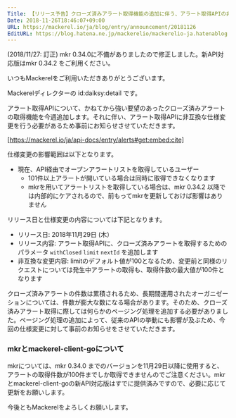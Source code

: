 ```yaml
---
Title: 【リリース予告】クローズ済みアラート取得機能の追加に伴う、アラート取得APIの非互換な仕様変更のお知らせ
Date: 2018-11-26T18:46:07+09:00
URL: https://mackerel.io/ja/blog/entry/announcement/20181126
EditURL: https://blog.hatena.ne.jp/mackerelio/mackerelio-ja.hatenablog.mackerel.io/atom/entry/10257846132673525047
---
```


(2018/11/27: 訂正) mkr 0.34.0に不備がありましたので修正しました。新API対応版はmkr 0.34.2 をご利用ください。

いつもMackerelをご利用いただきありがとうございます。

Mackerelディレクターの id:daiksy:detail です。

アラート取得APIについて、かねてから強い要望のあったクローズ済みアラートの取得機能を今週追加します。それに伴い、アラート取得APIに非互換な仕様変更を行う必要があるため事前にお知らせさせていただきます。

[https://mackerel.io/ja/api-docs/entry/alerts#get:embed:cite]

仕様変更の影響範囲は以下となります。

- 現在、API経由でオープンアラートリストを取得しているユーザー
  - 101件以上アラートが開いている場合は同時に取得できなくなります
  - mkrを用いてアラートリストを取得している場合は、mkr 0.34.2 以降では内部的にケアされるので、前もってmkrを更新しておけば影響はありません

リリース日と仕様変更の内容については下記となります。

- リリース日: 2018年11月29日 (木）
- リリース内容: アラート取得APIに、クローズ済みアラートを取得するためのパラメータ `withClosed` `limit` `nextId` を追加します
- 非互換な変更内容: limitのデフォルト値が100となるため、変更前と同様のリクエストについては発生中アラートの取得も、取得件数の最大値が100件となります



クローズ済みアラートの件数は累積されるため、長期間運用されたオーガニゼーションについては、件数が膨大な数になる場合があります。そのため、クローズ済みアラート取得に際しては何らかのページング処理を追加する必要がありました。ページング処理の追加によって、従来のAPIの挙動にも影響が及ぶため、今回の仕様変更に対して事前のお知らせをさせていただきます。

### mkrとmackerel-client-goについて

mkrについては、mkr 0.34.0 までのバージョンを11月29日以降に使用すると、アラートの取得件数が100件までしか取得できませんのでご注意ください。mkrとmackerel-client-goの新API対応版はすでに提供済みですので、必要に応じて更新をお願いします。

今後ともMackerelをよろしくお願いします。
